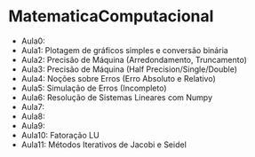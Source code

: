 # MatematicaComputacional

- Aula0: 
- Aula1: Plotagem de gráficos simples e conversão binária
- Aula2: Precisão de Máquina (Arredondamento, Truncamento)
- Aula3: Precisão de Máquina (Half Precision/Single/Double)
- Aula4: Noções sobre Erros (Erro Absoluto e Relativo)
- Aula5: Simulação de Erros (Incompleto)
- Aula6: Resolução de Sistemas Lineares com Numpy
- Aula7: 
- Aula8: 
- Aula9:
- Aula10: Fatoração LU
- Aula11: Métodos Iterativos de Jacobi e Seidel
